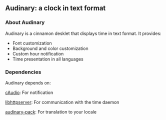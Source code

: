 ## Audinary: a clock in text format

### About Audinary

Audinary is a cinnamon desklet that displays time in text format. It provides:

<ul>
<li>Font customization</li>
<li>Background and color customization</li>
<li>Custom hour notification</li>
<li>Time presentation in all languages</li>
</ul>



### Dependencies

Audinary depends on:

[cAudio](https://github.com/R4stl1n/cAudio): For notification

[libhttpserver](https://github.com/etr/libhttpserver): For communication with the time daemon

[audinary-pack](https://github.com/zenon8adams/audinary-pack): For translation to your locale









